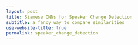 ```yaml
---
layout: post
title: Siamese CNNs for Speaker Change Detection
subtitle: a fancy way to compare similarities
use-website-title: true
permalink: speaker_change_detection
---
```

<!-- last updated: 2018-09-27 -->
